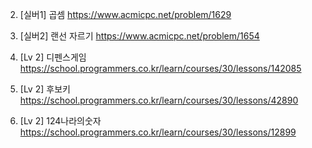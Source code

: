 2. [실버1] 곱셈 https://www.acmicpc.net/problem/1629

3. [실버2] 랜선 자르기 https://www.acmicpc.net/problem/1654

4. [Lv 2] 디펜스게임 https://school.programmers.co.kr/learn/courses/30/lessons/142085

5. [Lv 2] 후보키 https://school.programmers.co.kr/learn/courses/30/lessons/42890

6. [Lv 2] 124나라의숫자 https://school.programmers.co.kr/learn/courses/30/lessons/12899
